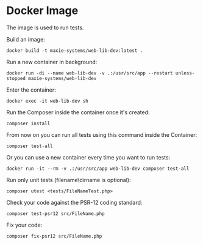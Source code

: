 # Docker Image
The image is used to run tests.

Build an image:
```
docker build -t maxie-systems/web-lib-dev:latest .
```

Run a new container in background:
```
docker run -di --name web-lib-dev -v .:/usr/src/app --restart unless-stopped maxie-systems/web-lib-dev
```

Enter the container:
```
docker exec -it web-lib-dev sh
```

Run the Composer inside the container once it's created:
```
composer install
```

From now on you can run all tests using this command inside the Container:
```
composer test-all
```

Or you can use a new container every time you want to run tests:
```
docker run -it --rm -v .:/usr/src/app web-lib-dev composer test-all
```

Run only unit tests (filename\dirname is optional):
```
composer utest <tests/FileNameTest.php>
```

Check your code against the PSR-12 coding standard:
```
composer test-psr12 src/FileName.php
```

Fix your code:
```
composer fix-psr12 src/FileName.php
```
